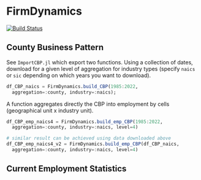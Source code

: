 # FirmDynamics

[![Build Status](https://github.com/eloualiche/FirmDynamics.jl/actions/workflows/CI.yml/badge.svg?branch=main)](https://github.com/eloualiche/FirmDynamics.jl/actions/workflows/CI.yml?query=branch%3Amain)

## County Business Pattern

See `ImportCBP.jl` which export two functions. 
Using a collection of dates, download for a given level of aggregation for industry types (specify `naics` or `sic` depending on which years you want to download).

```julia
df_CBP_naics = FirmDynamics.build_CBP(1985:2022, 
  aggregation=:county, industry=:naics);
```

A function aggregates directly the CBP into employment by cells (geographical unit x industry unit).

```julia
df_CBP_emp_naics4 = FirmDynamics.build_emp_CBP(1985:2022, 
  aggregation=:county, industry=:naics, level=4)

# similar result can be achieved using data downloaded above
df_CBP_emp_naics4_v2 = FirmDynamics.build_emp_CBP(df_CBP_naics, 
  aggregation=:county, industry=:naics, level=4)
```

## Current Employment Statistics
